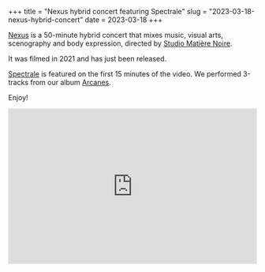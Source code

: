 +++
title = "Nexus hybrid concert featuring Spectrale"
slug = "2023-03-18-nexus-hybrid-concert"
date = 2023-03-18
+++

<a href="https://www.youtube.com/watch?v=B-1K2eHEdf4">Nexus</a> is a 50-minute hybrid concert that mixes music, visual arts, scenography and body expression, directed by <a href="https://www.studiomatierenoire.com/">Studio Matière Noire</a>.

It was filmed in 2021 and has just been released.

<a href="https://www.xaviergodart.com/music/#spectrale">Spectrale</a> is featured on the first 15 minutes of the video. We performed 3-tracks from our album <a href="https://spectrale.bandcamp.com/album/arcanes">Arcanes</a>.

Enjoy!

<iframe width="100%" height="315" src="https://www.youtube.com/embed/B-1K2eHEdf4" title="YouTube video player" frameborder="0" allow="accelerometer; autoplay; clipboard-write; encrypted-media; gyroscope; picture-in-picture; web-share" allowfullscreen></iframe>